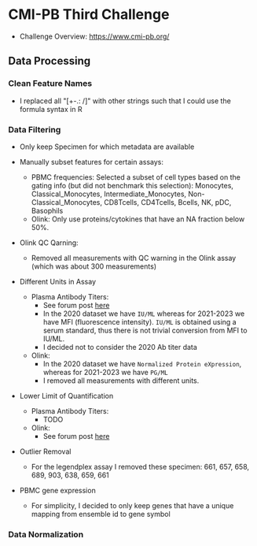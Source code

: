 # CMI-PB Third Challenge

- Challenge Overview: https://www.cmi-pb.org/

## Data Processing

### Clean Feature Names

- I replaced all "[+-.: /]" with other strings such that I could use the formula syntax in R

### Data Filtering

- Only keep Specimen for which metadata are available

- Manually subset features for certain assays:
  - PBMC frequencies: Selected a subset of cell types based on the gating info (but did not benchmark this selection): Monocytes, Classical_Monocytes, Intermediate_Monocytes, Non-Classical_Monocytes, CD8Tcells, CD4Tcells, Bcells, NK, pDC, Basophils
  - Olink: Only use proteins/cytokines that have an NA fraction below 50%.

- Olink QC Qarning: 
  - Removed all measurements with QC warning in the Olink assay (which was about 300 measurements)

- Different Units in Assay
  - Plasma Antibody Titers:
    - See forum post [here](https://discuss.cmi-pb.org/t/multiple-units-in-the-ab-titer-table/57/3)
  	- In the 2020 dataset we have `IU/ML` whereas for 2021-2023 we have MFI (fluorescence intensity). `IU/ML` is obtained using a serum standard, thus there is not trivial conversion from MFI to IU/ML.
  	- I decided not to consider the 2020 Ab titer data
  - Olink:
  	- In the 2020 dataset we have `Normalized Protein eXpression`, whereas for 2021-2023 we have `PG/ML`
  	- I removed all measurements with different units.

- Lower Limit of Quantification
  - Plasma Antibody Titers:
  	- TODO
  - Olink:
    - See forum post [here](https://discuss.cmi-pb.org/t/how-is-the-limit-of-detection-lod-estimated-for-olink-data-and-how-is-this-handled-in-the-data-analysis/122)
  	
- Outlier Removal
  - For the legendplex assay I removed these specimen: 661, 657, 658, 689, 903, 638, 659, 661
  	
- PBMC gene expression
  - For simplicity, I decided to only keep genes that have a unique mapping from ensemble id to gene symbol
  	
### Data Normalization



